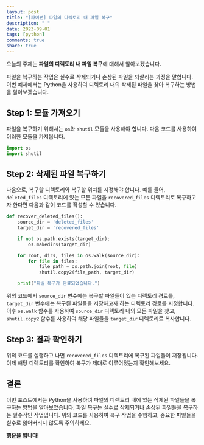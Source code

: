 ```yaml
---
layout: post
title: "[파이썬] 파일의 디렉토리 내 파일 복구"
description: " "
date: 2023-09-01
tags: [python]
comments: true
share: true
---
```


오늘의 주제는 **파일의 디렉토리 내 파일 복구**에 대해서 알아보겠습니다. 

파일을 복구하는 작업은 실수로 삭제되거나 손상된 파일을 되살리는 과정을 말합니다. 이번 예제에서는 Python을 사용하여 디렉토리 내의 삭제된 파일을 찾아 복구하는 방법을 알아보겠습니다.

## Step 1: 모듈 가져오기

파일을 복구하기 위해서는 `os`와 `shutil` 모듈을 사용해야 합니다. 다음 코드를 사용하여 이러한 모듈을 가져옵니다.

```python
import os
import shutil
```

## Step 2: 삭제된 파일 복구하기

다음으로, 복구할 디렉토리와 복구할 위치를 지정해야 합니다. 예를 들어, `deleted_files` 디렉토리에 있는 모든 파일을 `recovered_files` 디렉토리로 복구하고자 한다면 다음과 같이 코드를 작성할 수 있습니다.

```python
def recover_deleted_files():
    source_dir = 'deleted_files'
    target_dir = 'recovered_files'

    if not os.path.exists(target_dir):
        os.makedirs(target_dir)

    for root, dirs, files in os.walk(source_dir):
        for file in files:
            file_path = os.path.join(root, file)
            shutil.copy2(file_path, target_dir)

    print("파일 복구가 완료되었습니다.")
```

위의 코드에서 `source_dir` 변수에는 복구할 파일들이 있는 디렉토리 경로를, `target_dir` 변수에는 복구된 파일들을 저장하고자 하는 디렉토리 경로를 지정합니다. 이후 `os.walk` 함수를 사용하여 `source_dir` 디렉토리 내의 모든 파일을 찾고, `shutil.copy2` 함수를 사용하여 해당 파일들을 `target_dir` 디렉토리로 복사합니다.

## Step 3: 결과 확인하기

위의 코드를 실행하고 나면 `recovered_files` 디렉토리에 복구된 파일들이 저장됩니다. 이제 해당 디렉토리를 확인하여 복구가 제대로 이루어졌는지 확인해보세요.

## 결론

이번 포스트에서는 Python을 사용하여 파일의 디렉토리 내에 있는 삭제된 파일들을 복구하는 방법을 알아보았습니다. 파일 복구는 실수로 삭제되거나 손상된 파일들을 복구하는 필수적인 작업입니다. 위의 코드를 사용하여 복구 작업을 수행하고, 중요한 파일들을 실수로 잃어버리지 않도록 주의하세요.

**행운을 빕니다!**